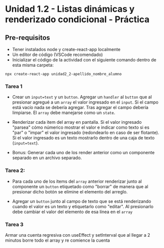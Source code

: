 # Unidad 1.2 - Listas dinámicas y renderizado condicional - Práctica


## Pre-requisitos



* Tener instalados node y create-react-app localmente
* Un editor de código (VSCode recomendado)
* Inicializar el código de la actividad con el siguiente comando dentro de esta misma carpeta: 


```
npx create-react-app unidad2_2-apellido_nombre_alumno
```

### Tarea 1

* Crear un `input=text` y un `button`. Agregar un `handler` al `button` que al presionar agregué a un `array`  el valor ingresado en el `input`. Si el campo está vacío nada se debería agregar. Tras agregar el campo debería limpiarse. El `array` debe manejarse como un `state`.

* Renderizar cada item del array en pantalla. Si el valor ingresado "parsea" cómo númerico mostrar el valor e indicar como texto si es "par" o "impar" el valor ingresado (redondearlo en caso de ser flotante). Si el valor ingresado es un texto mostrarlo dentro de una caja de texto (`input=text`).

* Bonus: Generar cada uno de los render anterior como un componente separado en un archivo separado.


### Tarea 2: 

* Para cada uno de los items del `array` anterior renderizar junto al componente un `button` etiquetado como "borrar" de manera que al presionar dicho botón se elimine el elemento del arreglo.

* Agregar un `button` junto al campo de texto que se está renderizando cuando el valor es un texto y etiquetarlo como "editar". Al presionarlo debe cambiar el valor del elemento de esa línea en el `array` 

### Tarea 3

Armar una cuenta regresiva con useEffect y setInterval que al llegar a 2 minutos borre todo el array y re comience la cuenta